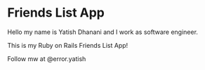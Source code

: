 # Friends List App

Hello my name is Yatish Dhanani and I work as software engineer.

This is my Ruby on Rails Friends List App!

Follow mw at @error.yatish